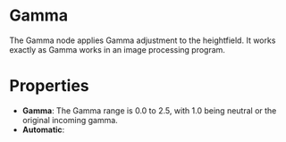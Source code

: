 # Gamma



The Gamma node applies Gamma adjustment to the heightfield. It works exactly as Gamma works in an image processing program.



# Properties

- **Gamma**: The Gamma range is 0.0 to 2.5, with 1.0 being neutral or the original incoming gamma.
- **Automatic**: 



